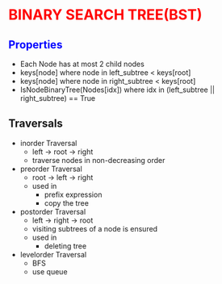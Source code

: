 # <span style="color:red;"> BINARY SEARCH TREE(BST)</span>

## <span style="color:blue;"> Properties

* Each Node has at most 2 child nodes
* keys[node] where node in left_subtree < keys[root]
* keys[node] where node in right_subtree < keys[root]
* IsNodeBinaryTree(Nodes[idx]) where idx in (left_subtree || right_subtree) == True

## Traversals

* inorder Traversal
  * left -> root -> right
  * traverse nodes in non-decreasing order
* preorder Traversal
  * root -> left -> right
  * used in
    * prefix expression
    * copy the tree
* postorder Traversal
  * left -> right -> root
  * visiting subtrees of a node is ensured
  * used in
    * deleting tree
* levelorder Traversal
  * BFS
  * use queue
